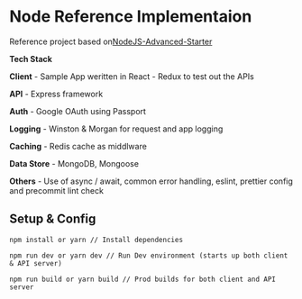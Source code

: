 # Node Reference Implementaion

Reference project based on[NodeJS-Advanced-Starter](https://github.com/StephenGrider/AdvancedNodeStarter)

**Tech Stack**

**Client** - Sample App weritten in React - Redux to test out the APIs

**API** - Express framework

**Auth** - Google OAuth using Passport

**Logging** - Winston & Morgan for request and app logging

**Caching** - Redis cache as middlware

**Data Store** - MongoDB, Mongoose

**Others** - Use of async / await, common error handling, eslint, prettier config and precommit lint check

## Setup & Config

```shell
npm install or yarn // Install dependencies

npm run dev or yarn dev // Run Dev environment (starts up both client & API server)

npm run build or yarn build // Prod builds for both client and API server
```

